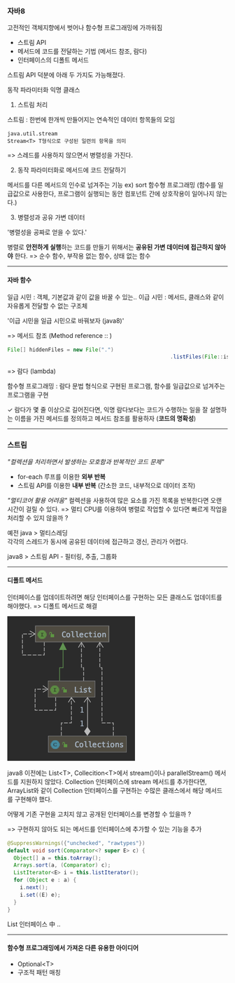 ### 자바8

고전적인 객체지향에서 벗어나 함수형 프로그래밍에 가까워짐

- 스트림 API
- 메서드에 코드를 전달하는 기법 (메서드 참조, 람다)
- 인터페이스의 디폴트 메서드

스트림 API 덕분에 아래 두 가지도 가능해졌다. 

동작 파라미터화 익명 클래스 



1. 스트림 처리 

스트림 : 한번에 한개씩 만들어지는 연속적인 데이터 항목들의 모임

```
java.util.stream 
Stream<T> T형식으로 구성된 일련의 항목을 의미 
```

=> 스레드를 사용하지 않으면서 병렬성을 가진다. 



2. 동작 파라미터화로 메서드에 코드 전달하기

메서드를 다른 메서드의 인수로 넘겨주는 기능 ex) sort
함수형 프로그래밍 (함수를 일급값으로 사용한다, 프로그램이 실행되는 동안 컴포넌트 간에 상호작용이 일어나지 않는다.)

3. 병렬성과 공유 가변 데이터

'병렬성을 공짜로 얻을 수 있다.'

병렬로 **안전하게 실행**하는 코드를 만들기 위해서는 **공유된 가변 데이터에 접근하지 않아야** 한다. => 순수 함수, 부작용 없는 함수, 상태 없는 함수



---

#### 자바 함수

일급 시민 : 객체, 기본값과 같이 값을 바꿀 수 있는.. 
이급 시민 : 메서드, 클래스와 같이 자유롭게 전달할 수 없는 구조체

'이급 시민을 일급 시민으로 바꿔보자 (java8)'



=> 메서드 참조 (Method reference :: )

```java
File[] hiddenFiles = new File(".")
													.listFiles(File::isHidden);
```

=> 람다 (lambda)

함수형 프로그래밍 : 람다 문법 형식으로 구현된 프로그램, 함수를 일급값으로 넘겨주는 프로그램을 구현

✓ 람다가 몇 줄 이상으로 길어진다면, 익명 람다보다는 코드가 수행하는 일을 잘 설명하는 이름을 가진 메서드를 정의하고 메서드 참조를 활용하자 (**코드의 명확성**)

 

---

### 스트림

*"컬렉션을 처리하면서 발생하는 모호함과 반복적인 코드 문제"*

- for-each 루프를 이용한 **외부 반복**
- 스트림 API를 이용한 **내부 반복** (간소한 코드, 내부적으로 데이터 조작)

*"멀티코어 활용 어려움"*
컬렉션을 사용하여 많은 요소를 가진 목록을 반복한다면 오랜 시간이 걸릴 수 있다. => 멀티 CPU를 이용하여 병렬로 작업할 수 있다면 빠르게 작업을 처리할 수 있지 않을까 ? 

예전 java > 멀티스레딩  
각각의 스레드가 동시에 공유된 데이터에 접근하고 갱신, 관리가 어렵다. 

java8 > 스트림 API - 필터링, 추출, 그룹화 



---

#### 디폴트 메서드

인터페이스를 업데이트하려면 해당 인터페이스를 구현하는 모든 클래스도 업데이트를 해야했다. => 디폴트 메서드로 해결

![List_Collection](./image/chapter01_Collections_List.png)
 
java8 이전에는 List\<T>, Collecition\<T>에서 stream()이나 parallelStream() 메서드를 지원하지 않았다. Collection 인터페이스에 stream 메서드를 추가한다면, ArrayList와 같이 Collection 인터페이스를 구현하는 수많은 클래스에서 해당 메서드를 구현해야 했다. 

어떻게 기존 구현을 고치지 않고 공개된 인터페이스를 변경할 수 있을까 ?

=> 구현하지 않아도 되는 메서드를 인터페이스에 추가할 수 있는 기능을 추가

```java
@SuppressWarnings({"unchecked", "rawtypes"})
default void sort(Comparator<? super E> c) {
  Object[] a = this.toArray();
  Arrays.sort(a, (Comparator) c);
  ListIterator<E> i = this.listIterator();
  for (Object e : a) {
    i.next();
    i.set((E) e);
  }
}
```

List 인터페이스 中 ..



---

#### 함수형 프로그래밍에서 가져온 다른 유용한 아이디어

- Optional\<T>
- 구조적 패턴 매칭